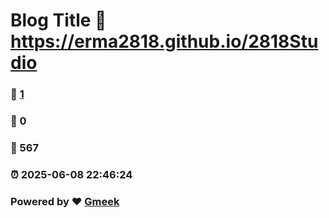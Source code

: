 # Blog Title :link: https://erma2818.github.io/2818Studio 
### :page_facing_up: [1](https://erma2818.github.io/2818Studio/tag.html) 
### :speech_balloon: 0 
### :hibiscus: 567 
### :alarm_clock: 2025-06-08 22:46:24 
### Powered by :heart: [Gmeek](https://github.com/Meekdai/Gmeek)
